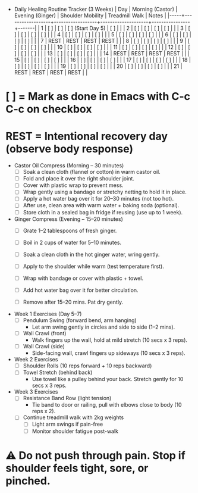 * Daily Healing Routine Tracker (3 Weeks)
| Day | Morning (Castor) | Evening (Ginger) | Shoulder Mobility | Treadmill Walk | Notes |
|-----+------------------+------------------+--------------------+----------------+-------|
|  1  | [ ]              | [ ]              | [ ] (Start Day 5)  | [ ]            |       |
|  2  | [ ]              | [ ]              | [ ]                | [ ]            |       |
|  3  | [ ]              | [ ]              | [ ]                | [ ]            |       |
|  4  | [ ]              | [ ]              | [ ]                | [ ]            |       |
|  5  | [ ]              | [ ]              | [ ]                | [ ]            |       |
|  6  | [ ]              | [ ]              | [ ]                | [ ]            |       |
|  7  | REST             | REST             | REST               | REST           |       |
|  8  | [ ]              | [ ]              | [ ]                | [ ]            |       |
|  9  | [ ]              | [ ]              | [ ]                | [ ]            |       |
| 10  | [ ]              | [ ]              | [ ]                | [ ]            |       |
| 11  | [ ]              | [ ]              | [ ]                | [ ]            |       |
| 12  | [ ]              | [ ]              | [ ]                | [ ]            |       |
| 13  | [ ]              | [ ]              | [ ]                | [ ]            |       |
| 14  | REST             | REST             | REST               | REST           |       |
| 15  | [ ]              | [ ]              | [ ]                | [ ]            |       |
| 16  | [ ]              | [ ]              | [ ]                | [ ]            |       |
| 17  | [ ]              | [ ]              | [ ]                | [ ]            |       |
| 18  | [ ]              | [ ]              | [ ]                | [ ]            |       |
| 19  | [ ]              | [ ]              | [ ]                | [ ]            |       |
| 20  | [ ]              | [ ]              | [ ]                | [ ]            |       |
| 21  | REST             | REST             | REST               | REST           |       |

# [ ] = Mark as done in Emacs with C-c C-c on checkbox
# REST = Intentional recovery day (observe body response)


* Castor Oil Compress (Morning – 30 minutes)
  - [ ] Soak a clean cloth (flannel or cotton) in warm castor oil.
  - [ ] Fold and place it over the right shoulder joint.
  - [ ] Cover with plastic wrap to prevent mess.
  - [ ] Wrap gently using a bandage or stretchy netting to hold it in place.
  - [ ] Apply a hot water bag over it for 20–30 minutes (not too hot).
  - [ ] After use, clean area with warm water + baking soda (optional).
  - [ ] Store cloth in a sealed bag in fridge if reusing (use up to 1 week).

* Ginger Compress (Evening – 15–20 minutes)
  - [ ] Grate 1–2 tablespoons of fresh ginger.
  - [ ] Boil in 2 cups of water for 5–10 minutes.
  - [ ] Soak a clean cloth in the hot ginger water, wring gently.
  - [ ] Apply to the shoulder while warm (test temperature first).
  - [ ] Wrap with bandage or cover with plastic + towel.
  - [ ] Add hot water bag over it for better circulation.
  - [ ] Remove after 15–20 mins. Pat dry gently.


* Week 1 Exercises (Day 5–7)
  - [ ] Pendulum Swing (forward bend, arm hanging)
    - Let arm swing gently in circles and side to side (1–2 mins).
  - [ ] Wall Crawl (front)
    - Walk fingers up the wall, hold at mild stretch (10 secs x 3 reps).
  - [ ] Wall Crawl (side)
    - Side-facing wall, crawl fingers up sideways (10 secs x 3 reps).

* Week 2 Exercises
  - [ ] Shoulder Rolls (10 reps forward + 10 reps backward)
  - [ ] Towel Stretch (behind back)
    - Use towel like a pulley behind your back. Stretch gently for 10 secs x 3 reps.

* Week 3 Exercises
  - [ ] Resistance Band Row (light tension)
    - Tie band to door or railing, pull with elbows close to body (10 reps x 2).
  - [ ] Continue treadmill walk with 2kg weights
    - [ ] Light arm swings if pain-free
    - [ ] Monitor shoulder fatigue post-walk

# ⚠️ Do not push through pain. Stop if shoulder feels tight, sore, or pinched.
